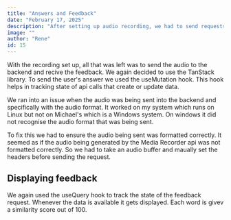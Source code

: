 ```yaml
---
title: "Answers and Feedback"
date: "February 17, 2025"
description: "After setting up audio recording, we had to send requests between user and server."
image: ""
author: "Rene"
id: 15
---
```


With the recording set up, all that was left was to send the audio to the backend and recive the feedback. We again decided to use the TanStack library. To send the user's answer we used the useMutation hook. This hook helps in tracking state of api calls that create or update data. 

We ran into an issue when the audio was being sent into the backend and specifically with the audio format. It worked on my system which runs on Linux but not on Michael's which is a Windows system. On windows it did not recognise the audio format that was being sent.

To fix this we had to ensure the audio being sent was formatted correctly. It seemed as if the audio being generated by the Media Recorder api was not formatted correctly. So we had to take an audio buffer and maually set the headers before sending the request. 

## Displaying feedback

We again used the useQuery hook to track the state of the feedback request. Whenever the data is available it gets displayed. Each word is givev a similarity score out of 100.